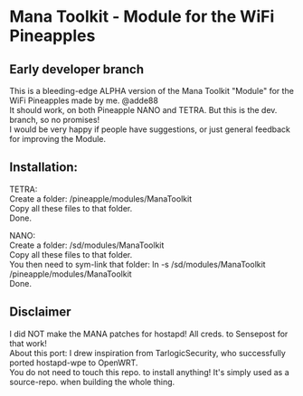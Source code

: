 # Mana Toolkit - Module for the WiFi Pineapples  
## Early developer branch
This is a bleeding-edge ALPHA version of the Mana Toolkit "Module" for the WiFi Pineapples made by me. @adde88  
It should work, on both Pineapple NANO and TETRA.  But this is the dev. branch, so no promises!    
I would be very happy if people have suggestions, or just general feedback for improving the Module.   

Installation:
-----------------
TETRA:  
Create a folder: /pineapple/modules/ManaToolkit  
Copy all these files to that folder.  
Done.  
  
NANO:  
Create a folder: /sd/modules/ManaToolkit  
Copy all these files to that folder.  
You then need to sym-link that folder: ln -s /sd/modules/ManaToolkit /pineapple/modules/ManaToolkit  
Done.  

Disclaimer
-----------------
I did NOT make the MANA patches for hostapd! All creds. to Sensepost for that work!    
About this port: I drew inspiration from TarlogicSecurity, who successfully ported hostapd-wpe to OpenWRT.  
You do not need to touch this repo. to install anything! It's simply used as a source-repo. when building the whole thing.
